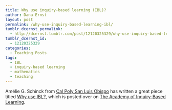 ```yaml
---
title: Why use inquiry-based learning (IBL)?
author: Dana Ernst
layout: post
permalink: /why-use-inquiry-based-learning-ibl/
tumblr_dcernst_permalink:
  - http://dcernst.tumblr.com/post/12120325329/why-use-inquiry-based-learning-ibl
tumblr_dcernst_id:
  - 12120325329
categories:
  - Teaching Posts
tags:
  - IBL
  - inquiry-based learning
  - mathematics
  - teaching
---
```

Am&eacute;lie G. Schinck from [Cal Poly San Luis Obispo][1] has written a great piece titled [Why use IBL?][2], which is posted over on [The Academy of Inquiry-Based Learning][3].

 [1]: http://math.calpoly.edu
 [2]: http://www.inquirybasedlearning.org/?page=Why_Use_IBL
 [3]: http://inquirybasedlearning.org